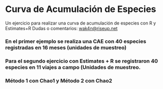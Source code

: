 # Curva de Acumulación de Especies

Un ejercicio para realizar una curva de acumulación de especies con R y Estimates+R
Dudas o comentarios: wak4n@riseup.net    

### En el primer ejemplo se realiza una CAE con 40 especies registradas en 16 meses (unidades de muestreo)

### Para el segundo ejercicio con Estimates + R se registraron 40 especies en 11 viajes a campo (Unidades de muestreo.
### Método 1 con Chao1 y Método 2 con Chao2



